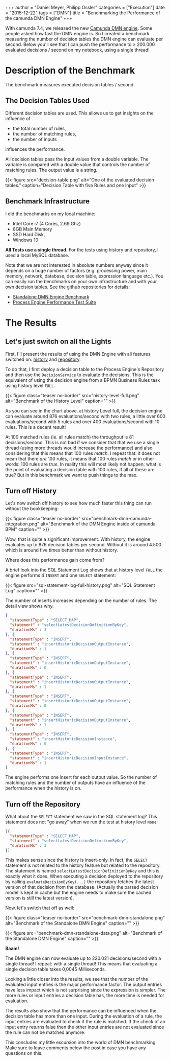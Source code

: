 +++
author = "Daniel Meyer, Philipp Ossler"
categories = ["Execution"]
date = "2015-12-22"
tags = ["DMN"]
title = "Benchmarking the Performance of the camunda DMN Engine"
+++

With camunda 7.4, we released the new [Camunda DMN engine](https://docs.camunda.org/manual/7.4/user-guide/dmn-engine/). Some people asked how fast the DMN engine is. So I created a benchmark measuring the number of decision tables the DMN engine can evaluate per second. Below you'll see that I can push the performance to > 200.000 evaluated decisions / second on my notebook, using a single thread!

<!--more-->

# Description of the Benchmark

The benchmark measures executed decision tables / second.

## The Decision Tables Used

Different decision tables are used. This allows us to get insights on the influence of

* the total number of rules,
* the number of matching rules,
* the number of inputs

influences the performance.

All decision tables pass the input values from a double variable. The variable is compared with a double value that controls the number of matching rules. The output value is a string.

{{< figure src="decision-table.png" alt="One of the evaluated decision tables." caption="Decision Table with five Rules and one Input" >}}

## Benchmark Infrastructure

I did the benchmarks on my local machine:

* Intel Core i7 (4 Cores, 2.69 Ghz)
* 8GB Main Memory
* SSD Hard Disk,
* Windows 10

**All Tests use a single thread.**
For the tests using history and repository, I used a local MySQL database.

Note that we are not interested in absolute numbers anyway since it depends on a huge number of factors (e.g. processing power, main memory, network, database, decision table, expression language etc.). You can easily run the benchmarks on your own infrastructure and with your own decision tables. See the github repositories for details:

* [Standalone DMN Engine Benchmark](https://github.com/camunda/camunda-engine-dmn-benchmark)
* [Process Engine Performance Test Suite](https://github.com/camunda/camunda-bpm-platform/tree/master/qa/performance-tests-engine)

# The Results

## Let's just switch on all the Lights

First, I'll present the results of using the DMN Engine with all features switched on: [history](https://docs.camunda.org/manual/7.4/user-guide/process-engine/decisions/history/) and [repository](https://docs.camunda.org/manual/7.4/user-guide/process-engine/decisions/repository/).

To do that, I first deploy a decision table to the Process Engine's Repository and then use the `DecisionService` to evaluate the decisions.
This is the equivalent of using the decision engine from a BPMN Business Rules task using history level `FULL`.

{{< figure class="teaser no-border" src="history-level-full.png" alt="Benchmark of the History Level" caption="" >}}

As you can see in the chart above, at history Level full, the decision engine can evaluate around 876 evaluations/second with two rules, a little over 600 evaluations/second with 5 rules and over 400 evaluations/second with 10 rules. This is a decent result!

At 100 matched rules (ie. all rules match) the throughput is 81 decisions/second. This is not bad if we consider that that we use a single thread (using more threads would increase the performance) and also considering that this means that 100 rules _match_. I repeat that: it does not mean that there _are_ 100 rules, it means that 100 rules _match_ or in other words: 100 rules are _true_. In reality this will most likely not happen: what is the point of evaluating a decision table with 100 rules, if all of these are true? But in this benchmark we want to push things to the max.

## Turn off History

Let's now switch off history to see how much faster this thing can run without the bookkeeping:

{{< figure class="teaser no-border" src="benchmark-dmn-camunda-integration.png" alt="Benchmark of the DMN Engine inside of camunda BPM" caption="" >}}

Wow, that is quite a significant improvement. With history, the engine evaluates up to 876 decision tables per second. Without it is around 4.500 which is around five times better than without history.

Where does this performance gain come from?

A brief look into the SQL Statement Log shows that at history level `FULL` the engine performs 4 `INSERT` and one `SELECT` statement:

{{< figure src="sql-statement-log-full-history.png" alt="SQL Statement Log" caption="" >}}

The number of inserts increases depending on the number of rules. The detail view shows why. 

```json
{
  "statementType" : "SELECT_MAP",
  "statement" : "selectLatestDecisionDefinitionByKey",
  "durationMs" : 3
}, {
  "statementType" : "INSERT",
  "statement" : "insertHistoricDecisionOutputInstance",
  "durationMs" : 1
}, {
  "statementType" : "INSERT",
  "statement" : "insertHistoricDecisionOutputInstance",
  "durationMs" : 0
}, {
  "statementType" : "INSERT",
  "statement" : "insertHistoricDecisionOutputInstance",
  "durationMs" : 1
}, {
  "statementType" : "INSERT",
  "statement" : "insertHistoricDecisionOutputInstance",
  "durationMs" : 0
}, {
  "statementType" : "INSERT",
  "statement" : "insertHistoricDecisionOutputInstance",
  "durationMs" : 1
}, {
  "statementType" : "INSERT",
  "statement" : "insertHistoricDecisionInstance",
  "durationMs" : 0
}, {
  "statementType" : "INSERT",
  "statement" : "insertHistoricDecisionInputInstance",
  "durationMs" : 1
}
```
The engine performs one insert for each output value. So the number of matching rules and the number of outputs have an influence of the performance when the history is on.

## Turn off the Repository

What about the `SELECT` statement we saw in the SQL statement log? This statement does not "go away" when we run the test at history level `None`:

```json
[{
  "statementType" : "SELECT_MAP",
  "statement" : "selectLatestDecisionDefinitionByKey",
  "durationMs" : 3
}]
```

This makes sense since the history is insert-only. In fact, the `SELECT` statement is not related to the history feature but related to the repository. The statement is named `selectLatestDecisionDefinitionByKey` and this is exactly what it does. When executing a decision deployed to the repository by calling `evaluateDecisionByKey(...)` the repository fetches the latest version of that decision from the database. (Actually the parsed decision model is kept in cache but the engine needs to make sure the cached version is still the latest version).

Now, let's switch that off as well:

{{< figure class="teaser no-border" src="benchmark-dmn-standalone.png" alt="Benchmark of the Standalone DMN Engine" caption="" >}}

{{< figure src="benchmark-dmn-standalone-data.png" alt="Benchmark of the Standalone DMN Engine" caption="" >}}

**Baam!**

The DMN engine can now evaluate up to 220.021 decisions/second with a single thread! I repeat: with a single thread! This means that evaluating a single decision table takes 0,0045 Milliseconds.

Looking a little closer into the results, we see that the number of the evaluated input entries is the major performance factor. The output entries have less impact which is not surprising since the expression is simpler. The more rules or input entries a decision table has, the more time is needed for evaluation.

The results also show that the performance can be influenced when the decision table has more than one input. During the evaluation of a rule, the input entries are evaluated to check if the rule is matched. If the check of an input entry returns false then the other input entries are not evaluated since the rule can not be matched anymore.

This concludes my little excursion into the world of DMN benchmarking. Make sure to leave comments below the post in case you have any questions on this.
